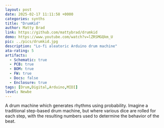 ```yaml
---
layout: post
date: 2025-02-17 11:11:58 +0000
categories: synths
title: "DrumKid"
author: Matty Brad
link: https://github.com/mattybrad/drumkid
demo: https://www.youtube.com/watch?v=lZRSMGQkm_U
pic: ../pics/drumkid.jpg
description: "Lo-fi aleatoric Arduino drum machine"
ata-rating: 5
artifacts:
  - Schematic: true
  - PCB: true
  - BOM: true
  - FW: true
  - Docs: false
  - Enclosure: true
tags: [Drum,Digital,Arduino,MIDI]
level: Newbe
---
```


A drum machine which generates rhythms using probability. Imagine a traditional step-based drum machine, but where various dice are rolled for each step, with the resulting numbers used to determine the behavior of the beat.
